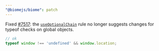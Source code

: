 ```yaml
---
"@biomejs/biome": patch
---
```


Fixed [#7517](https://github.com/biomejs/biome/issues/7517): the [`useOptionalChain`](https://biomejs.dev/linter/rules/use-optional-chain/) rule no longer suggests changes for typeof checks on global objects.

```ts
// ok
typeof window !== 'undefined' && window.location;
```
